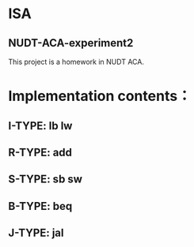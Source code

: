 # ISA
## NUDT-ACA-experiment2
This project is a homework in NUDT ACA.
# Implementation contents：
## I-TYPE: lb lw
## R-TYPE: add
## S-TYPE: sb sw
## B-TYPE: beq
## J-TYPE: jal
